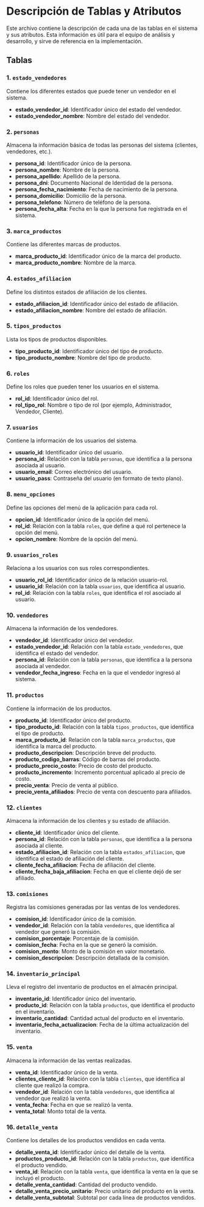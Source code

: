 # Descripción de Tablas y Atributos

Este archivo contiene la descripción de cada una de las tablas en el sistema y sus atributos. Esta información es útil para el equipo de análisis y desarrollo, y sirve de referencia en la implementación.

## Tablas

### 1. `estado_vendedores`
Contiene los diferentes estados que puede tener un vendedor en el sistema.
- **estado_vendedor_id**: Identificador único del estado del vendedor.
- **estado_vendedor_nombre**: Nombre del estado del vendedor.

### 2. `personas`
Almacena la información básica de todas las personas del sistema (clientes, vendedores, etc.).
- **persona_id**: Identificador único de la persona.
- **persona_nombre**: Nombre de la persona.
- **persona_apellido**: Apellido de la persona.
- **persona_dni**: Documento Nacional de Identidad de la persona.
- **persona_fecha_nacimiento**: Fecha de nacimiento de la persona.
- **persona_domicilio**: Domicilio de la persona.
- **persona_telefono**: Número de teléfono de la persona.
- **persona_fecha_alta**: Fecha en la que la persona fue registrada en el sistema.

### 3. `marca_productos`
Contiene las diferentes marcas de productos.
- **marca_producto_id**: Identificador único de la marca del producto.
- **marca_producto_nombre**: Nombre de la marca.

### 4. `estados_afiliacion`
Define los distintos estados de afiliación de los clientes.
- **estado_afiliacion_id**: Identificador único del estado de afiliación.
- **estado_afiliacion_nombre**: Nombre del estado de afiliación.

### 5. `tipos_productos`
Lista los tipos de productos disponibles.
- **tipo_producto_id**: Identificador único del tipo de producto.
- **tipo_producto_nombre**: Nombre del tipo de producto.

### 6. `roles`
Define los roles que pueden tener los usuarios en el sistema.
- **rol_id**: Identificador único del rol.
- **rol_tipo_rol**: Nombre o tipo de rol (por ejemplo, Administrador, Vendedor, Cliente).

### 7. `usuarios`
Contiene la información de los usuarios del sistema.
- **usuario_id**: Identificador único del usuario.
- **persona_id**: Relación con la tabla `personas`, que identifica a la persona asociada al usuario.
- **usuario_email**: Correo electrónico del usuario.
- **usuario_pass**: Contraseña del usuario (en formato de texto plano).

### 8. `menu_opciones`
Define las opciones del menú de la aplicación para cada rol.
- **opcion_id**: Identificador único de la opción del menú.
- **rol_id**: Relación con la tabla `roles`, que define a qué rol pertenece la opción del menú.
- **opcion_nombre**: Nombre de la opción del menú.

### 9. `usuarios_roles`
Relaciona a los usuarios con sus roles correspondientes.
- **usuario_rol_id**: Identificador único de la relación usuario-rol.
- **usuario_id**: Relación con la tabla `usuarios`, que identifica al usuario.
- **rol_id**: Relación con la tabla `roles`, que identifica el rol asociado al usuario.

### 10. `vendedores`
Almacena la información de los vendedores.
- **vendedor_id**: Identificador único del vendedor.
- **estado_vendedor_id**: Relación con la tabla `estado_vendedores`, que identifica el estado del vendedor.
- **persona_id**: Relación con la tabla `personas`, que identifica a la persona asociada al vendedor.
- **vendedor_fecha_ingreso**: Fecha en la que el vendedor ingresó al sistema.

### 11. `productos`
Contiene la información de los productos.
- **producto_id**: Identificador único del producto.
- **tipo_producto_id**: Relación con la tabla `tipos_productos`, que identifica el tipo de producto.
- **marca_producto_id**: Relación con la tabla `marca_productos`, que identifica la marca del producto.
- **producto_descripcion**: Descripción breve del producto.
- **producto_codigo_barras**: Código de barras del producto.
- **producto_precio_costo**: Precio de costo del producto.
- **producto_incremento**: Incremento porcentual aplicado al precio de costo.
- **precio_venta**: Precio de venta al público.
- **precio_venta_afiliados**: Precio de venta con descuento para afiliados.

### 12. `clientes`
Almacena la información de los clientes y su estado de afiliación.
- **cliente_id**: Identificador único del cliente.
- **persona_id**: Relación con la tabla `personas`, que identifica a la persona asociada al cliente.
- **estado_afiliacion_id**: Relación con la tabla `estados_afiliacion`, que identifica el estado de afiliación del cliente.
- **cliente_fecha_afiliacion**: Fecha de afiliación del cliente.
- **cliente_fecha_baja_afiliacion**: Fecha en que el cliente dejó de ser afiliado.

### 13. `comisiones`
Registra las comisiones generadas por las ventas de los vendedores.
- **comision_id**: Identificador único de la comisión.
- **vendedor_id**: Relación con la tabla `vendedores`, que identifica al vendedor que generó la comisión.
- **comision_porcentaje**: Porcentaje de la comisión.
- **comision_fecha**: Fecha en la que se generó la comisión.
- **comision_monto**: Monto de la comisión en valor monetario.
- **comision_descripcion**: Descripción detallada de la comisión.

### 14. `inventario_principal`
Lleva el registro del inventario de productos en el almacén principal.
- **inventario_id**: Identificador único del inventario.
- **producto_id**: Relación con la tabla `productos`, que identifica el producto en el inventario.
- **inventario_cantidad**: Cantidad actual del producto en el inventario.
- **inventario_fecha_actualizacion**: Fecha de la última actualización del inventario.

### 15. `venta`
Almacena la información de las ventas realizadas.
- **venta_id**: Identificador único de la venta.
- **clientes_cliente_id**: Relación con la tabla `clientes`, que identifica al cliente que realizó la compra.
- **vendedor_id**: Relación con la tabla `vendedores`, que identifica al vendedor que realizó la venta.
- **venta_fecha**: Fecha en que se realizó la venta.
- **venta_total**: Monto total de la venta.

### 16. `detalle_venta`
Contiene los detalles de los productos vendidos en cada venta.
- **detalle_venta_id**: Identificador único del detalle de la venta.
- **productos_producto_id**: Relación con la tabla `productos`, que identifica el producto vendido.
- **venta_id**: Relación con la tabla `venta`, que identifica la venta en la que se incluyó el producto.
- **detalle_venta_cantidad**: Cantidad del producto vendido.
- **detalle_venta_precio_unitario**: Precio unitario del producto en la venta.
- **detalle_venta_subtotal**: Subtotal por cada línea de productos vendidos.

